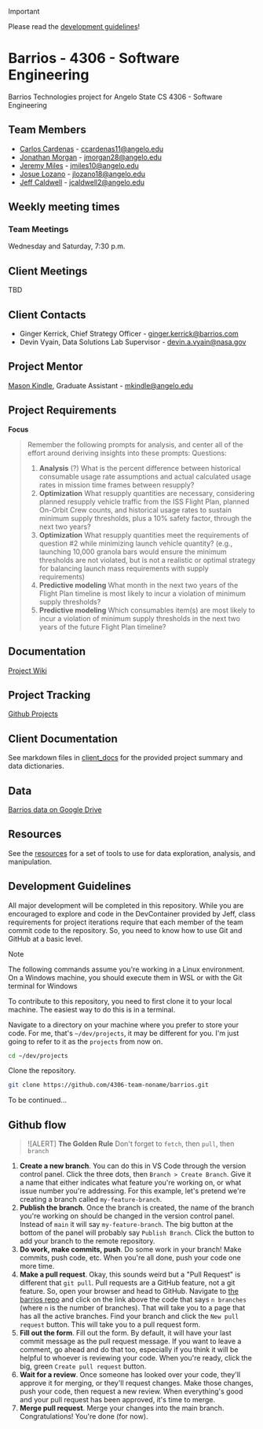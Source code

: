 > [!IMPORTANT]
> Please read the [development guidelines](#development-guidelines)!

# Barrios - 4306 - Software Engineering
Barrios Technologies project for Angelo State CS 4306 - Software Engineering

## Team Members
- [Carlos Cardenas](https://github.com/arcxcc) - ccardenas11@angelo.edu
- [Jonathan Morgan](https://github.com/jmorgan28-01) - jmorgan28@angelo.edu
- [Jeremy Miles](https://github.com/jeremymiles) - jmiles10@angelo.edu
- [Josue Lozano](https://github.com/jlozano23) - jlozano18@angelo.edu
- [Jeff Caldwell](https://github.com/nemo-omen) - jcaldwell2@angelo.edu

## Weekly meeting times

### Team Meetings

Wednesday and Saturday, 7:30 p.m.

## Client Meetings

TBD

## Client Contacts
- Ginger Kerrick, Chief Strategy Officer - ginger.kerrick@barrios.com
- Devin Vyain, Data Solutions Lab Supervisor - devin.a.vyain@nasa.gov

## Project Mentor
[Mason Kindle](https://www.angelo.edu/live/profiles/13285-mason-kindle),  Graduate Assistant  - mkindle@angelo.edu

## Project Requirements
**Focus**

> Remember the following prompts for analysis, and center all of the effort around deriving insights into these prompts:
> Questions:
> 1. __Analysis__ (?)
> What is the percent difference between historical consumable usage rate assumptions and actual calculated usage rates in mission time frames between resupply?
> 2. __Optimization__
> What resupply quantities are necessary, considering planned resupply vehicle traffic from the ISS Flight Plan, planned On-Orbit Crew counts, and historical usage rates to sustain minimum supply thresholds, plus a 10% safety factor, through the next two years?
> 3. __Optimization__
> What resupply quantities meet the requirements of question \#2 while minimizing launch vehicle quantity? (e.g., launching 10,000 granola bars would ensure the minimum thresholds are not violated, but is not a realistic or optimal strategy for balancing launch mass requirements with supply requirements)
> 4. __Predictive modeling__
> What month in the next two years of the Flight Plan timeline is most likely to incur a violation of minimum supply thresholds?
> 5. __Predictive modeling__
> Which consumables item(s) are most likely to incur a violation of minimum supply thresholds in the next two years of the future Flight Plan timeline?

## Documentation
[Project Wiki](https://github.com/4306-team-noname/barrios/wiki)

## Project Tracking
[Github Projects](https://github.com/orgs/4306-team-noname/projects/1)

## Client Documentation
See markdown files in [client_docs](./client_docs) for the provided project summary and data dictionaries.

## Data
[Barrios data on Google Drive](https://drive.google.com/drive/u/0/folders/1QjZAWA7KyjAwYDQU2jbEDuHuvXdkoxZB)

## Resources
See the [resources](./resources.md) for a set of tools to use for data exploration, analysis, and manipulation.

## Development Guidelines

All major development will be completed in this repository. While you are encouraged to explore and code in the DevContainer provided by Jeff, class requirements for project iterations require that each member of the team commit code to the repository. So, you need to know how to use Git and GitHub at a basic level.

> [!NOTE]
> The following commands assume you're working in a Linux environment. On a Windows machine, you should execute them in WSL or with the Git terminal for Windows

To contribute to this repository, you need to first clone it to your local machine. The easiest way to do this is in a terminal.

Navigate to a directory on your machine where you prefer to store your code. For me, that's `~/dev/projects`, it may be different for you. I'm just going to refer to it as the `projects` from now on.

```bash
cd ~/dev/projects
```

Clone the repository.

```bash
git clone https://github.com/4306-team-noname/barrios.git
```

To be continued...

## Github flow
> ![ALERT] __The Golden Rule__
> Don't forget to `fetch`, then `pull`, then `branch`
1. __Create a new branch__. You can do this in VS Code through the version control panel. Click the three dots, then `Branch > Create Branch`. Give it a name that either indicates what feature you're working on, or what issue number you're addressing. For this example, let's pretend we're creating a branch called `my-feature-branch`.
2. __Publish the branch__. Once the branch is created, the name of the branch you're working on should be changed in the version control panel. Instead of `main` it will say `my-feature-branch`. The big button at the bottom of the panel will probably say `Publish Branch`. Click the button to add your branch to the remote repository.
3. __Do work, make commits, push__. Do some work in your branch! Make commits, push code, etc. When you're all done, push your code one more time.
4. __Make a pull request__. Okay, this sounds weird but a "Pull Request" is different that `git pull`. Pull requests are a GitHub feature, not a git feature. So, open your browser and head to GitHub. Navigate to [the barrios repo](https://github.com/4306-team-noname/barrios) and click on the link above the code that says `n branches` (where `n` is the number of branches). That will take you to a page that has all the active branches. Find your branch and click the `New pull request` button. This will take you to a pull request form.
5. __Fill out the form__. Fill out the form. By default, it will have your last commit message as the pull request message. If you want to leave a comment, go ahead and do that too, especially if you think it will be helpful to whoever is reviewing your code. When you're ready, click the big, green `Create pull request` button.
6. __Wait for a review__. Once someone has looked over your code, they'll approve it for merging, or they'll request changes. Make those changes, push your code, then request a new review. When everything's good and your pull request has been approved, it's time to merge.
7. __Merge pull request__. Merge your changes into the main branch. Congratulations! You're done (for now).